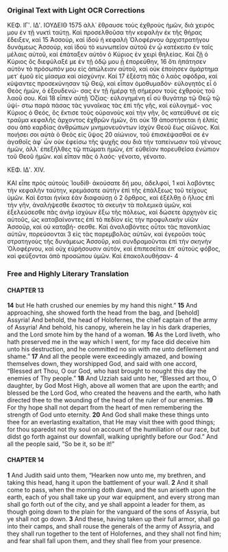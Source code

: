 ### Original Text with Light OCR Corrections

ΚΕΦ. ΙΓʹ. ΙΔʹ.                 ΙΟΥΔΕΙΘ           1575
ἀλλ᾽ ἔθραυσε τοὺς ἐχθροὺς ἡμῶν, διὰ χειρός μου ἐν τῇ νυκτὶ
ταύτῃ. Καὶ προσελθοῦσα τὴν κεφαλὴν ἐκ τῆς θήρας ἔδειξεν, καὶ 15
Ἀσσούρ, καὶ ἰδοὺ ἡ κεφαλὴ Ὀλοφέρνου ἀρχιστρατήγου δυνάμεως
Ἀσσούρ, καὶ ἰδοὺ τὸ κωνωπεῖον αὐτοῦ ἐν ᾧ κατέκειτο ἐν ταῖς
μέλαις αὐτοῦ, καὶ ἐπάταξεν αὐτὸν ὁ Κύριος ἐν χειρὶ θηλείας.
Καὶ ζῇ ὁ Κύριος ὃς διεφύλαξέ με ἐν τῇ ὁδῷ μου ᾗ ἐπορεύθην, 16
ὅτι ἡπάτησεν αὐτὸν τὸ πρόσωπόν μου εἰς ἀπώλειαν αὐτοῦ, καὶ
οὐκ ἐποίησεν ἁμάρτημα μετ᾽ ἐμοῦ εἰς μίασμα καὶ αἰσχύνην. Καὶ 17
ἐξέστη πᾶς ὁ λαὸς σφόδρα, καὶ κύψαντες προσεκύνησαν τῷ Θεῷ,
καὶ εἶπαν ὁμοθυμαδὸν· εὐλογητὸς εἶ ὁ Θεὸς ἡμῶν, ὁ ἐξουδενώ-
σας ἐν τῇ ἡμέρᾳ τῇ σήμερον τοὺς ἐχθροὺς τοῦ λαοῦ σου. Καὶ 18
εἶπεν αὐτῇ Ὀζίας· εὐλογημένη εἶ σὺ θυγάτηρ τῷ Θεῷ τῷ ὑψί-
στω παρὰ πάσας τὰς γυναῖκας τὰς ἐπὶ τῆς γῆς, καὶ εὐλογημέ-
νος Κύριος ὁ Θεός, ὃς ἔκτισε τοὺς οὐρανοὺς καὶ τὴν γῆν, ὃς
κατεύθυνέ σε εἰς τραῦμα κεφαλῆς ἀρχοντος ἐχθρῶν ἡμῶν, ὅτι οὐκ 19
ἀποστήσεται ἡ ἐλπίς σου ἀπὸ καρδίας ἀνθρώπων μνημονευόντων
ἰσχὺν Θεοῦ ἕως αἰῶνος. Καὶ ποιήσει σοι αὐτὰ ὁ Θεὸς εἰς ὕψος 20
αἰώνιον, τοῦ ἐπισκέψασθαί σε ἐν ἀγαθοῖς ἀφ᾽ ὧν οὐκ ἐφείσω τῆς
ψυχῆς σου διὰ τὴν ταπείνωσιν τοῦ γένους ἡμῶν, ἀλλ᾽ ἐπεξῆλθες
τῷ πτώματι ἡμῶν, ἐπ᾽ εὐθεῖαν πορευθεῖσα ἐνώπιον τοῦ Θεοῦ ἡμῶν.
καὶ εἶπαν πᾶς ὁ λαός· γένοιτο, γένοιτο.

ΚΕΦ. ΙΔʹ. XIV.

ΚΑΙ εἶπε πρὸς αὐτοὺς Ἰουδὶθ· ἀκούσατε δή μου, ἀδελφοί, 1
καὶ λαβόντες τὴν κεφαλὴν ταύτην, κρεμάσατε αὐτὴν ἐπὶ τῆς ἐπάλξεως
τοῦ τείχους ὑμῶν. Καὶ ἔσται ἡνίκα ἐὰν διαφαύσῃ ὁ 2
ὄρθρος, καὶ ἐξέλθῃ ὁ ἥλιος ἐπὶ τὴν γῆν, ἀναλήψεσθε ἕκαστος τὰ
σκευήν τὰ πολεμικὰ ὑμῶν, καὶ ἐξελεύσεσθε πᾶς ἀνὴρ ἰσχύων ἔξω
τῆς πόλεως, καὶ δώσετε ἀρχηγὸν εἰς αὐτοῦς, ὡς καταβαίνοντες
ἐπὶ τὸ πεδίον εἰς τὴν προφυλακὴν υἱῶν Ἀσσοῦρ, καὶ οὐ καταβή-
σεσθε. Καὶ ἀναλαβόντες οὗτοι τὰς πανοπλίας αὐτῶν, πορεύσονται 3
εἰς τὰς παρεμβολὰς αὐτῶν, καὶ ἐγεροῦσι τοὺς στρατηγοὺς
τῆς δυνάμεως Ἀσσοῦρ, καὶ συνδραμοῦνται ἐπὶ τὴν σκηνὴν Ὁλοφέρνου,
καὶ οὐχ εὑρήσουσιν αὐτόν, καὶ ἐπιπεσεῖται ἐπ᾽ αὐτοὺς
φόβος, καὶ φεύξονται ἀπὸ προσώπου ὑμῶν. Καὶ ἐπακολουθήσαν- 4

### Free and Highly Literary Translation

#### CHAPTER 13

**14** but He hath crushed our enemies by my hand this night.”
**15** And approaching, she showed forth the head from the bag, and [behold] Assyria! And behold, the head of Holofernes, the chief captain of the army of Assyria! And behold, his canopy, wherein he lay in his dark draperies, and the Lord smote him by the hand of a woman.
**16** As the Lord liveth, who hath preserved me in the way which I went, for my face did deceive him unto his destruction, and he committed no sin with me unto defilement and shame.”
**17** And all the people were exceedingly amazed, and bowing themselves down, they worshipped God, and said with one accord, “Blessed art Thou, O our God, who hast brought to nought this day the enemies of Thy people.”
**18** And Uzziah said unto her, “Blessed art thou, O daughter, by God Most High, above all women that are upon the earth; and blessed be the Lord God, who created the heavens and the earth, who hath directed thee to the wounding of the head of the ruler of our enemies.
**19** For thy hope shall not depart from the heart of men remembering the strength of God unto eternity.
**20** And God shall make these things unto thee for an everlasting exaltation, that He may visit thee with good things; for thou sparedst not thy soul on account of the humiliation of our race, but didst go forth against our downfall, walking uprightly before our God.” And all the people said, “So be it, so be it!”

#### CHAPTER 14

**1** And Judith said unto them, “Hearken now unto me, my brethren, and taking this head, hang it upon the battlement of your wall.
**2** And it shall come to pass, when the morning doth dawn, and the sun ariseth upon the earth, each of you shall take up your war equipment, and every strong man shall go forth out of the city, and ye shall appoint a leader for them, as though going down to the plain for the vanguard of the sons of Assyria, but ye shall not go down.
**3** And these, having taken up their full armor, shall go into their camps, and shall rouse the generals of the army of Assyria, and they shall run together to the tent of Holofernes, and they shall not find him; and fear shall fall upon them, and they shall flee from your presence.